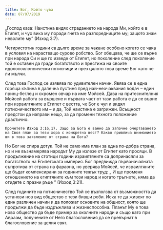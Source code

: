 ```yaml
---
title: Бог, Който чува
date: 07/07/2019
---
```


„Господ каза: Наистина видях страданието на народа Ми, който е в Египет, и чух вика му поради гнета на разпоредниците му; защото знам неволите му” (Изход 3:7).

Четиристотин години са дълго време за чакане особено когато се чака в условия на нарастващо сурово робство. Бог обещава, че ще се върне при народа Си и ще го изведе от Египет, но поколение след поколение той е оставен да гради богатството и престижа на своите идолопоклоннически потисници и през цялото това време Бог като че ли мълчи.

След това Господ се изявява по удивителен начин. Явява се в една горяща къпина в далечна пустиня пред най-неочаквания водач – един принц-беглец и скромен овчар на име Мойсей. Дава на притеснителния Мойсей работа за вършене и първата част от тази работа е да се върне при израилтяните в Египет с вестта, че Бог е чул и видял потисничеството им – и да, Той наистина е загрижен. Всъщност предстои да направи нещо, за да промени тяхното положение драстично.

`Прочетете Изход 3:16,17. Защо за Бога е важно да започне очертаването на Своя план за тези хора с конкретна вест? Какво привлича вниманието ви в това заявление от страна на Бога?`

Но Бог не спира дотук. Той не само има план за една по-добра страна, но и не възнамерява народът Му да излезе от Египет като просяци. В продължение на стотици години израилтяните са допринасяли за богатството на Египетската империя. Бог предвижда първоначалната съпротива от страна на фараона, но уверява Мойсей, че израилтяните ще бъдат компенсирани за годините тежък труд: „ И ще променя отношението на египтяните към този народ и когато тръгнете, няма да отидете с празни ръце ” (Изход 3:21).

След годините на потисничество Той се възползва от възможността да установи нов вид общество с тези бивши роби. Иска те да живеят по един различен начин и да положат основите на общност, която ще продължи да бъде издръжлива и жизнеспособна. Планът Му е това ново общество да бъде пример за околните народи и също като при Авраам, получените от Него благословения да се превърнат в благословение за целия свят.